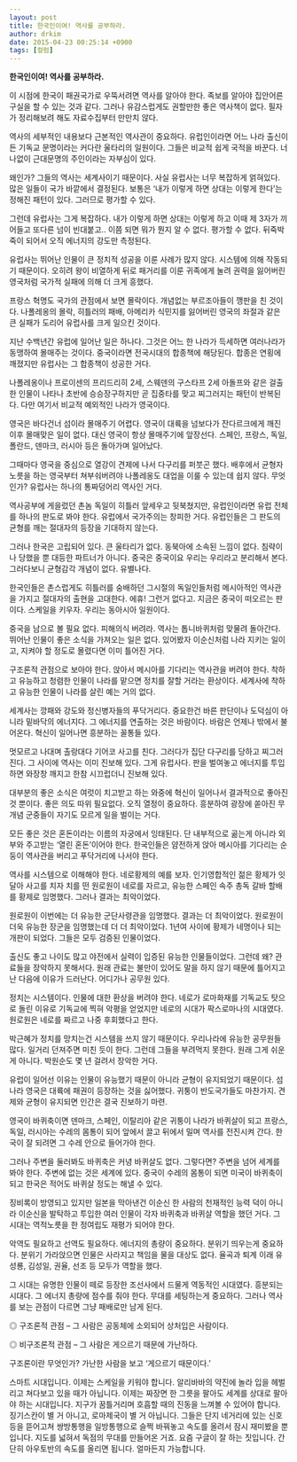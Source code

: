```yaml
---
layout: post
title: 한국인이여! 역사를 공부하라.
author: drkim
date: 2015-04-23 00:25:14 +0900
tags: [컬럼]
---
```

**한국인이여! 역사를 공부하라.**

  


이 시점에 한국이 패권국가로 우뚝서려면 역사를 알아야 한다. 족보를 알아야 집안어른 구실을 할 수 있는 것과 같다. 그러나 유감스럽게도 권할만한 좋은 역사책이 없다. 필자가 정리해보려 해도 자료수집부터 만만치 않다.

  


역사의 세부적인 내용보다 근본적인 역사관이 중요하다. 유럽인이라면 어느 나라 출신이든 기독교 문명이라는 커다란 울타리의 일원이다. 그들은 비교적 쉽게 국적을 바꾼다. 너나없이 근대문명의 주인이라는 자부심이 있다.

  


왜인가? 그들의 역사는 세계사이기 때문이다. 사실 유럽사는 너무 복잡하게 얽혀있다. 많은 일들이 국가 바깥에서 결정된다. 보통은 ‘내가 이렇게 하면 상대는 이렇게 한다’는 정해진 패턴이 있다. 그러므로 평가할 수 있다.

  


그런데 유럽사는 그게 복잡하다. 내가 이렇게 하면 상대는 이렇게 하고 이때 제 3자가 끼어들고 또다른 넘이 빈대붙고.. 이쯤 되면 뭐가 뭔지 알 수 없다. 평가할 수 없다. 뒤죽박죽이 되어서 오직 에너지의 강도만 측정된다. 

  


유럽사는 뛰어난 인물이 큰 정치적 성공을 이룬 사례가 많지 않다. 시스템에 의해 작동되기 때문이다. 오히려 왕이 비열하게 뒤로 패거리를 이룬 귀족에게 눌려 권력을 잃어버린 영국처럼 국가적 실패에 의해 더 크게 흥했다. 

  


프랑스 혁명도 국가의 관점에서 보면 몰락이다. 개념없는 부르조아들이 깽판을 친 것이다. 나폴레옹의 몰락, 히틀러의 패배, 아메리카 식민지를 잃어버린 영국의 좌절과 같은 큰 실패가 도리어 유럽사를 크게 일으킨 것이다. 

  


지난 수백년간 유럽에 일어난 일은 하나다. 그것은 어느 한 나라가 득세하면 여러나라가 동맹하여 몰매주는 것이다. 중국이라면 전국시대의 합종책에 해당된다. 합종은 연횡에 깨졌지만 유럽사는 그 합종책이 성공한 거다.

  


나폴레옹이나 프로이센의 프리드리히 2세, 스웨덴의 구스타프 2세 아돌프와 같은 걸출한 인물이 나타나 초반에 승승장구하지만 곧 집중타를 맞고 찌그러지는 패턴이 반복된다. 다만 여기서 비교적 예외적인 나라가 영국이다.

  


영국은 바다건너 섬이라 몰매주기 어렵다. 영국이 대륙을 넘보다가 잔다르크에게 깨진 이후 몰매맞은 일이 없다. 대신 영국이 항상 몰매주기에 앞장선다. 스페인, 프랑스, 독일, 폴란드, 덴마크, 러시아 등은 돌아가며 일어났다.

  


그때마다 영국을 중심으로 열강이 견제에 나서 다구리를 퍼붓곤 했다. 배후에서 균형자 노릇을 하는 영국부터 쳐부숴버려야 나폴레옹도 대업을 이룰 수 있는데 쉽지 않다. 무엇인가? 유럽사는 하나의 통짜덩어리 역사인 거다.

  


역사공부에 게을렀던 촌놈 독일이 히틀러 앞세우고 뒷북쳤지만, 유럽인이라면 유럽 전체를 하나의 판도로 봐야 한다. 유럽에서 국가주의는 창피한 거다. 유럽인들은 그 판도의 균형를 깨는 절대자의 등장을 기대하지 않는다. 

  


그러나 한국은 고립되어 있다. 큰 울타리가 없다. 동북아에 소속된 느낌이 없다. 침략이나 당했을 뿐 대등한 파트너가 아니다. 중국은 중국이요 우리는 우리라고 분리해서 본다. 그러다보니 균형감각 개념이 없다. 유별나다. 

  


한국인들은 촌스럽게도 히틀러를 숭배하던 그시절의 독일인들처럼 메시아적인 역사관을 가지고 절대자의 출현을 고대한다. 에휴! 그런거 없다고. 지금은 중국이 떠오르는 판이다. 스케일을 키우자. 우리는 동아시아 일원이다.

  


중국을 남으로 볼 필요 없다. 피해의식 버려라. 역사는 톱니바퀴처럼 맞물려 돌아간다. 뛰어난 인물이 좋은 소식을 가져오는 일은 없다. 있어봤자 이순신처럼 나라 지키는 일이고, 지켜야 할 정도로 몰렸다면 이미 틀어진 거다.

  


구조론적 관점으로 보아야 한다. 앉아서 메시아를 기다리는 역사관을 버려야 한다. 착하고 유능하고 청렴한 인물이 나라를 맡으면 정치를 잘할 거라는 환상이다. 세계사에 착하고 유능한 인물이 나라를 살린 예는 거의 없다.

  


세계사는 깡패와 강도와 정신병자들의 푸닥거리다. 중요한건 바른 판단이나 도덕심이 아니라 밑바닥의 에너지다. 그 에너지를 연출하는 것은 바람이다. 바람은 언제나 밖에서 불어온다. 혁신이 일어나면 흥분하는 꼴통들 있다.

  


멋모르고 나대며 촐랑대다 기어코 사고를 친다. 그러다가 집단 다구리를 당하고 찌그러진다. 그 사이에 역사는 이미 진보해 있다. 그게 유럽사다. 판을 벌여놓고 에너지를 투입하면 와장창 깨지고 한참 시끄럽더니 진보해 있다. 

  


대부분의 좋은 소식은 여럿이 치고받고 하는 와중에 혁신이 일어나서 결과적으로 좋아진 것 뿐이다. 좋은 의도 따위 필요없다. 오직 열정이 중요하다. 흥분하여 광장에 쏟아진 무개념 군중들이 자기도 모르게 일을 벌이는 거다. 

  


모든 좋은 것은 혼돈이라는 이름의 자궁에서 잉태된다. 단 내부적으로 곪는게 아니라 외부와 주고받는 ‘열린 혼돈’이어야 한다. 한국인들은 얌전하게 앉아 메시아를 기다리는 순둥이 역사관을 버리고 푸닥거리에 나서야 한다.

  


역사를 시스템으로 이해해야 한다. 네로황제의 예를 보자. 인기영합적인 젊은 황제가 잇달아 사고를 치자 치를 떤 원로원이 네로를 자르고, 유능한 스페인 속주 총독 갈바 할배를 황제로 임명했다. 그러나 결과는 최악이었다. 

  


원로원이 이번에는 더 유능한 군단사령관을 임명했다. 결과는 더 최악이었다. 원로원이 더욱 유능한 장군을 임명했는데 더 더 최악이었다. 1년여 사이에 황제가 네명이나 되는 개판이 되었다. 그들은 모두 검증된 인물이었다.

  


출신도 좋고 나이도 많고 야전에서 실력이 입증된 유능한 인물들이었다. 그런데 왜? 관료들을 장악하지 못해서다. 원래 관료는 불만이 있어도 말을 하지 않기 때문에 틀어지고 난 다음에 이유가 드러난다. 어디가나 공무원 있다.

  


정치는 시스템이다. 인물에 대한 환상을 버려야 한다. 네로가 로마화재를 기독교도 탓으로 돌린 이유로 기독교에 찍혀 악평을 얻었지만 네로의 시대가 팍스로마나의 시대였다. 원로원은 네로를 짜르고 나중 후회했다고 한다.

  


박근혜가 정치를 망치는건 시스템을 쓰지 않기 때문이다. 우리나라에 유능한 공무원들 많다. 일거리 던져주면 미친 듯이 한다. 그런데 그들을 부려먹지 못한다. 원래 그게 쉬운게 아니다. 박원순도 몇 년 걸려서 장악한 거다.

  


유럽이 일어선 이유는 인물이 유능했기 때문이 아니라 균형이 유지되었기 때문이다. 섬나라 영국은 대륙에 패권이 등장하는 것을 싫어했다. 귀퉁이 반도국가들도 마찬가지. 견제와 균형이 유지되면 인간은 결국 진보하기 마련.

  


영국이 바퀴축이면 덴마크, 스페인, 이탈리아 같은 귀퉁이 나라가 바퀴살이 되고 프랑스, 독일, 러시아는 수레의 몸통이 되어 앞에서 끌고 뒤에서 밀며 역사를 전진시켜 간다. 한국이 잘 되려면 그 수레 안으로 들어가야 한다.

  


그러나 주변을 둘러봐도 바퀴축은 커녕 바퀴살도 없다. 그렇다면? 주변을 넘어 세계를 봐야 한다. 주변에 없는 것은 세계에 있다. 중국이 수레의 몸통이 되면 미국이 바퀴축이 되고 한국은 적어도 바퀴살 정도는 해낼 수 있다.

  


징비록이 방영되고 있지만 일본을 막아낸건 이순신 한 사람의 천재적인 능력 덕이 아니라 이순신을 발탁하고 투입한 여러 인물이 각자 바퀴축과 바퀴살 역할을 했던 거다. 그 시대는 역적노릇을 한 정여립도 재평가 되어야 한다.

  


악역도 필요하고 선역도 필요하다. 에너지의 총량이 중요하다. 분위기 띄우는게 중요하다. 분위기 가라앉으면 인물은 사라지고 책임을 물을 대상도 없다. 율곡과 퇴계 이래 유성룡, 김성일, 권율, 선조 등 모두가 역할을 했다. 

  


그 시대는 유명한 인물이 떼로 등장한 조선사에서 드물게 역동적인 시대였다. 흥분되는 시대다. 그 에너지 총량에 점수를 줘야 한다. 무대를 세팅하는게 중요하다. 그러나 역사를 보는 관점이 다르면 그냥 패배로만 남게 된다.

  


◎ 구조론적 관점 – 그 사람은 공동체에 소외되어 상처입은 사람이다.  
      
◎ 비구조론적 관점 – 그 사람은 게으르기 때문에 가난하다.

  


구조론이란 무엇인가? 가난한 사람을 보고 ‘게으르기 때문이다.’ 

  


스마트 시대입니다. 이제는 스케일을 키워야 합니다. 알리바바의 약진에 놀라 입을 헤벌리고 쳐다보고 있을 때가 아닙니다. 이제는 짜장면 한 그릇을 팔아도 세계를 상대로 팔아야 하는 시대입니다. 지구가 꿈틀거리며 호흡할 때의 진동을 느껴볼 수 있어야 합니다. 징기스칸이 별 거 아니고, 로마제국이 별 거 아닙니다. 그들은 단지 네거리에 있는 신호등을 뜯어고쳐 쌍방통행을 일방통행으로 슬쩍 바꿔놓고 속도를 올려서 잠시 재미봤을 뿐입니다. 지도를 넓혀서 독점의 무대를 만들어온 거죠. 요즘 구글이 잘 하는 짓입니다. 간단히 아우토반의 속도를 올리면 됩니다. 얼마든지 가능합니다.